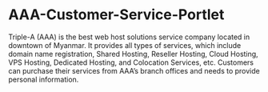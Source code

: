 # AAA-Customer-Service-Portlet
Triple-A (AAA) is the best web host solutions service company located in downtown of Myanmar. It provides all types of services, which include domain name registration, Shared Hosting, Reseller Hosting, Cloud Hosting, VPS Hosting, Dedicated Hosting, and Colocation Services, etc. Customers can purchase their services from AAA’s branch offices and needs to provide personal information.
